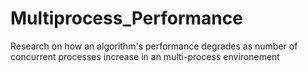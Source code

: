 # Multiprocess_Performance
Research on how an algorithm's performance degrades as number of concurrent processes increase in an multi-process environement
